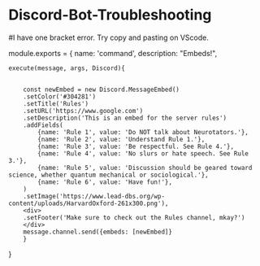 # Discord-Bot-Troubleshooting






#I have one bracket error. Try copy and pasting on VScode.







module.exports = {
    name: 'command',
    description: "Embeds!",
    
    execute(message, args, Discord){
    
    
        const newEmbed = new Discord.MessageEmbed()
        .setColor('#304281')
        .setTitle('Rules')
        .setURL('https://www.google.com')
        .setDescription('This is an embed for the server rules')
        .addFields(
            {name: 'Rule 1', value: 'Do NOT talk about Neurotators.'},
            {name: 'Rule 2', value: 'Understand Rule 1.'},
            {name: 'Rule 3', value: 'Be respectful. See Rule 4.'},
            {name: 'Rule 4', value: 'No slurs or hate speech. See Rule 3.'},
            {name: 'Rule 5', value: 'Discussion should be geared toward science, whether quantum mechanical or sociological.'},
            {name: 'Rule 6', value: 'Have fun!'},
        )
        .setImage('https://www.lead-dbs.org/wp-content/uploads/HarvardOxford-261x300.png'),
        <div>
        .setFooter('Make sure to check out the Rules channel, mkay?')
        </div>
        message.channel.send({embeds: [newEmbed]}
        }
    
}
